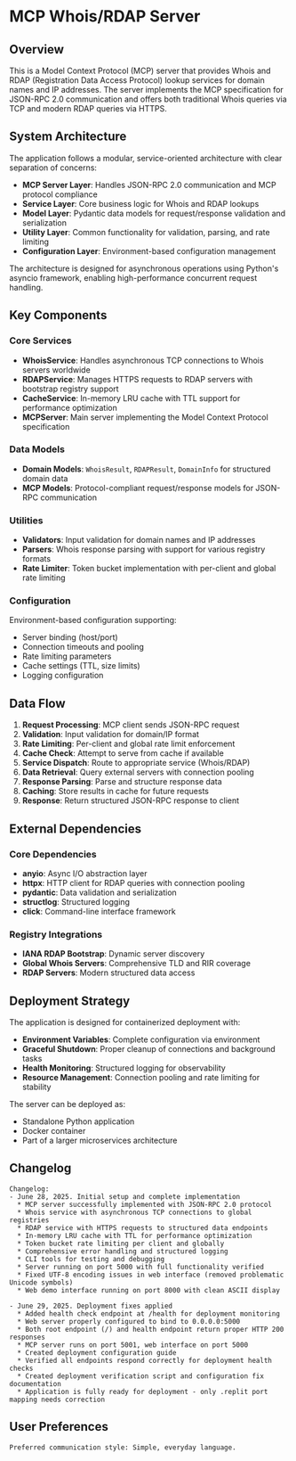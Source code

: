 # MCP Whois/RDAP Server

## Overview

This is a Model Context Protocol (MCP) server that provides Whois and RDAP (Registration Data Access Protocol) lookup services for domain names and IP addresses. The server implements the MCP specification for JSON-RPC 2.0 communication and offers both traditional Whois queries via TCP and modern RDAP queries via HTTPS.

## System Architecture

The application follows a modular, service-oriented architecture with clear separation of concerns:

- **MCP Server Layer**: Handles JSON-RPC 2.0 communication and MCP protocol compliance
- **Service Layer**: Core business logic for Whois and RDAP lookups
- **Model Layer**: Pydantic data models for request/response validation and serialization
- **Utility Layer**: Common functionality for validation, parsing, and rate limiting
- **Configuration Layer**: Environment-based configuration management

The architecture is designed for asynchronous operations using Python's asyncio framework, enabling high-performance concurrent request handling.

## Key Components

### Core Services
- **WhoisService**: Handles asynchronous TCP connections to Whois servers worldwide
- **RDAPService**: Manages HTTPS requests to RDAP servers with bootstrap registry support
- **CacheService**: In-memory LRU cache with TTL support for performance optimization
- **MCPServer**: Main server implementing the Model Context Protocol specification

### Data Models
- **Domain Models**: `WhoisResult`, `RDAPResult`, `DomainInfo` for structured domain data
- **MCP Models**: Protocol-compliant request/response models for JSON-RPC communication

### Utilities
- **Validators**: Input validation for domain names and IP addresses
- **Parsers**: Whois response parsing with support for various registry formats
- **Rate Limiter**: Token bucket implementation with per-client and global rate limiting

### Configuration
Environment-based configuration supporting:
- Server binding (host/port)
- Connection timeouts and pooling
- Rate limiting parameters
- Cache settings (TTL, size limits)
- Logging configuration

## Data Flow

1. **Request Processing**: MCP client sends JSON-RPC request
2. **Validation**: Input validation for domain/IP format
3. **Rate Limiting**: Per-client and global rate limit enforcement
4. **Cache Check**: Attempt to serve from cache if available
5. **Service Dispatch**: Route to appropriate service (Whois/RDAP)
6. **Data Retrieval**: Query external servers with connection pooling
7. **Response Parsing**: Parse and structure response data
8. **Caching**: Store results in cache for future requests
9. **Response**: Return structured JSON-RPC response to client

## External Dependencies

### Core Dependencies
- **anyio**: Async I/O abstraction layer
- **httpx**: HTTP client for RDAP queries with connection pooling
- **pydantic**: Data validation and serialization
- **structlog**: Structured logging
- **click**: Command-line interface framework

### Registry Integrations
- **IANA RDAP Bootstrap**: Dynamic server discovery
- **Global Whois Servers**: Comprehensive TLD and RIR coverage
- **RDAP Servers**: Modern structured data access

## Deployment Strategy

The application is designed for containerized deployment with:

- **Environment Variables**: Complete configuration via environment
- **Graceful Shutdown**: Proper cleanup of connections and background tasks
- **Health Monitoring**: Structured logging for observability
- **Resource Management**: Connection pooling and rate limiting for stability

The server can be deployed as:
- Standalone Python application
- Docker container
- Part of a larger microservices architecture

## Changelog

```
Changelog:
- June 28, 2025. Initial setup and complete implementation
  * MCP server successfully implemented with JSON-RPC 2.0 protocol
  * Whois service with asynchronous TCP connections to global registries
  * RDAP service with HTTPS requests to structured data endpoints
  * In-memory LRU cache with TTL for performance optimization
  * Token bucket rate limiting per client and globally
  * Comprehensive error handling and structured logging
  * CLI tools for testing and debugging
  * Server running on port 5000 with full functionality verified
  * Fixed UTF-8 encoding issues in web interface (removed problematic Unicode symbols)
  * Web demo interface running on port 8000 with clean ASCII display

- June 29, 2025. Deployment fixes applied
  * Added health check endpoint at /health for deployment monitoring
  * Web server properly configured to bind to 0.0.0.0:5000
  * Both root endpoint (/) and health endpoint return proper HTTP 200 responses
  * MCP server runs on port 5001, web interface on port 5000
  * Created deployment configuration guide
  * Verified all endpoints respond correctly for deployment health checks
  * Created deployment verification script and configuration fix documentation
  * Application is fully ready for deployment - only .replit port mapping needs correction
```

## User Preferences

```
Preferred communication style: Simple, everyday language.
```